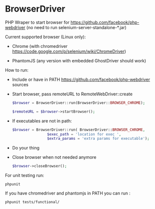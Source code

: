 # BrowserDriver

PHP Wraper to start browser for https://github.com/facebook/php-webdriver (no need to run selenium-server-standalone-*.jar)

Current supported browser (Linux only):

* Chrome (with chromedriver https://code.google.com/p/selenium/wiki/ChromeDriver)

* PhantomJS (any version with embedded GhostDriver should work)

How to run: 

* Include or have in PATH https://github.com/facebook/php-webdriver sources

* Start browser,  pass remoteURL to RemoteWebDriver::create 
    ```php
    $browser = BrowserDriver::run(BrowserDriver::BROWSER_CHROME);

    $remoteURL = $browser->startBrowser();
    ```

* If executables are not in path: 
    ```php
    $browser = BrowserDriver::run( BrowserDriver::BROWSER_CHROME, 
                    $exec_path = 'location for exec ', 
                    $extra_params = 'extra params for executable');

    ```

* Do your thing 

* Close browser when not needed anymore
    ```php
    $browser->closeBrowser();

    ```

For unit testing run:

    phpunit

If you have chromedriver and phantomjs in PATH you can run :
 
    phpunit tests/functional/ 
